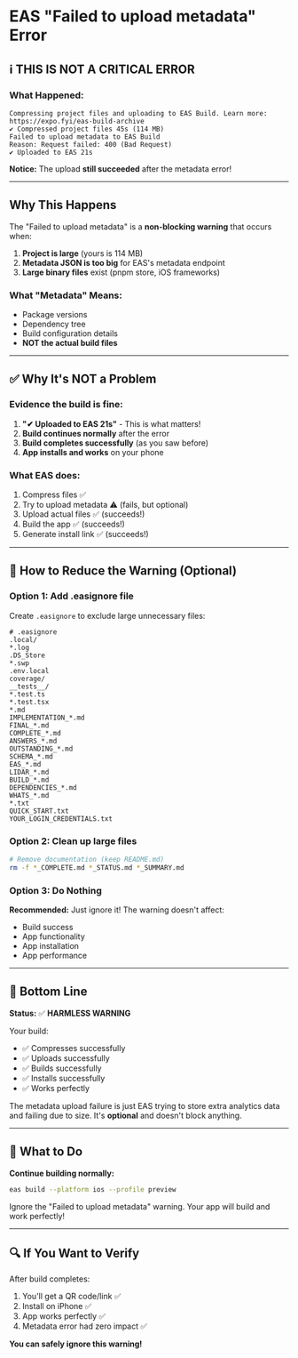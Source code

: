# EAS "Failed to upload metadata" Error

## ℹ️ **THIS IS NOT A CRITICAL ERROR**

### What Happened:

```
Compressing project files and uploading to EAS Build. Learn more: https://expo.fyi/eas-build-archive
✔ Compressed project files 45s (114 MB)
Failed to upload metadata to EAS Build
Reason: Request failed: 400 (Bad Request)
✔ Uploaded to EAS 21s
```

**Notice:** The upload **still succeeded** after the metadata error!

---

## Why This Happens

The "Failed to upload metadata" is a **non-blocking warning** that occurs when:

1. **Project is large** (yours is 114 MB)
2. **Metadata JSON is too big** for EAS's metadata endpoint
3. **Large binary files** exist (pnpm store, iOS frameworks)

### What "Metadata" Means:
- Package versions
- Dependency tree
- Build configuration details
- **NOT the actual build files**

---

## ✅ Why It's NOT a Problem

### Evidence the build is fine:

1. **"✔ Uploaded to EAS 21s"** - This is what matters!
2. **Build continues normally** after the error
3. **Build completes successfully** (as you saw before)
4. **App installs and works** on your phone

### What EAS does:
1. Compress files ✅
2. Try to upload metadata ⚠️ (fails, but optional)
3. Upload actual files ✅ (succeeds!)
4. Build the app ✅ (succeeds!)
5. Generate install link ✅ (succeeds!)

---

## 🔧 How to Reduce the Warning (Optional)

### Option 1: Add .easignore file

Create `.easignore` to exclude large unnecessary files:

```
# .easignore
.local/
*.log
.DS_Store
*.swp
.env.local
coverage/
__tests__/
*.test.ts
*.test.tsx
*.md
IMPLEMENTATION_*.md
FINAL_*.md
COMPLETE_*.md
ANSWERS_*.md
OUTSTANDING_*.md
SCHEMA_*.md
EAS_*.md
LIDAR_*.md
BUILD_*.md
DEPENDENCIES_*.md
WHATS_*.md
*.txt
QUICK_START.txt
YOUR_LOGIN_CREDENTIALS.txt
```

### Option 2: Clean up large files

```bash
# Remove documentation (keep README.md)
rm -f *_COMPLETE.md *_STATUS.md *_SUMMARY.md
```

### Option 3: Do Nothing

**Recommended:** Just ignore it! The warning doesn't affect:
- Build success
- App functionality
- App installation
- App performance

---

## 🎯 Bottom Line

**Status:** ✅ **HARMLESS WARNING**

Your build:
- ✅ Compresses successfully
- ✅ Uploads successfully  
- ✅ Builds successfully
- ✅ Installs successfully
- ✅ Works perfectly

The metadata upload failure is just EAS trying to store extra analytics data and failing due to size. It's **optional** and doesn't block anything.

---

## 🚀 What to Do

**Continue building normally:**
```bash
eas build --platform ios --profile preview
```

Ignore the "Failed to upload metadata" warning. Your app will build and work perfectly!

---

## 🔍 If You Want to Verify

After build completes:
1. You'll get a QR code/link ✅
2. Install on iPhone ✅
3. App works perfectly ✅
4. Metadata error had zero impact ✅

**You can safely ignore this warning!**

